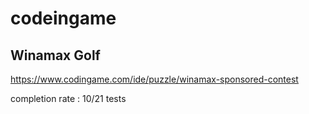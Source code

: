 # codeingame

## Winamax Golf

https://www.codingame.com/ide/puzzle/winamax-sponsored-contest

completion rate : 10/21 tests
